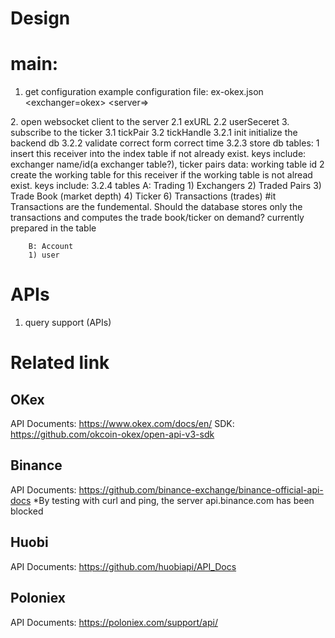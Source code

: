 Design
===========

# main: #
1. get configuration
example configuration file:
ex-okex.json
<exchanger=okex>
    <server=>
</exchanger>
2. open websocket client to the server
    2.1 exURL
    2.2 userSeceret
3. subscribe to the ticker
    3.1 tickPair
    3.2 tickHandle
        3.2.1 init
        initialize the backend db
        3.2.2 validate
        correct form
        correct time
        3.2.3 store
        db tables:
        1 insert this receiver into the index table if not already exist.
        keys include: exchanger name/id(a exchanger table?), ticker pairs
        data: working table id
        2 create the working table for this receiver if the working table is not alread exist.
        keys include: 
        3.2.4 tables
        A: Trading
        1) Exchangers
        2) Traded Pairs
        3) Trade Book (market depth)
        4) Ticker
        6) Transactions (trades)
        #it Transactions are the fundemental. Should the database stores only the transactions and computes the trade book/ticker on demand? currently prepared in the table

        B: Account
        1) user  

# APIs #
1. query support (APIs)

# Related link #

## OKex ##
API Documents: https://www.okex.com/docs/en/
SDK: https://github.com/okcoin-okex/open-api-v3-sdk

## Binance ##
API Documents: https://github.com/binance-exchange/binance-official-api-docs
*By testing with curl and ping, the server api.binance.com has been blocked

## Huobi ##
API Documents: https://github.com/huobiapi/API_Docs

## Poloniex ##
API Documents: https://poloniex.com/support/api/